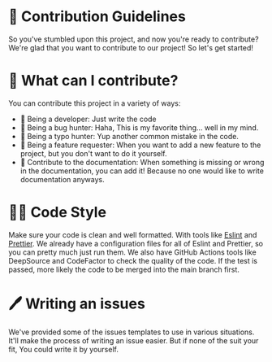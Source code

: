# 💌 Contribution Guidelines

So you've stumbled upon this project, and now you're ready to contribute?
We're glad that you want to contribute to our project! So let's get started!

# 📝 What can I contribute?

You can contribute this project in a variety of ways:

- 📝 Being a developer: Just write the code
- 📝 Being a bug hunter: Haha, This is my favorite thing... well in my mind.
- 📝 Being a typo hunter: Yup another common mistake in the code.
- 📝 Being a feature requester: When you want to add a new feature to the project, but you don't want to do it yourself.
- 💌 Contribute to the documentation: When something is missing or wrong in the documentation, you can add it! Because no one would like to write documentation anyways.

# 👱‍♀ Code Style

Make sure your code is clean and well formatted. With tools like [Eslint](https://eslint.org/) and [Prettier](https://prettier.io/).
We already have a configuration files for all of Eslint and Prettier, so you can pretty much just run them.
We also have GitHub Actions tools like DeepSource and CodeFactor to check the quality of the code. If the test is passed, more likely the code to be
merged into the main branch first.

# 🖊 Writing an issues

We've provided some of the issues templates to use in various situations.
It'll make the process of writing an issue easier. But if none of the suit your fit,
You could write it by yourself.
